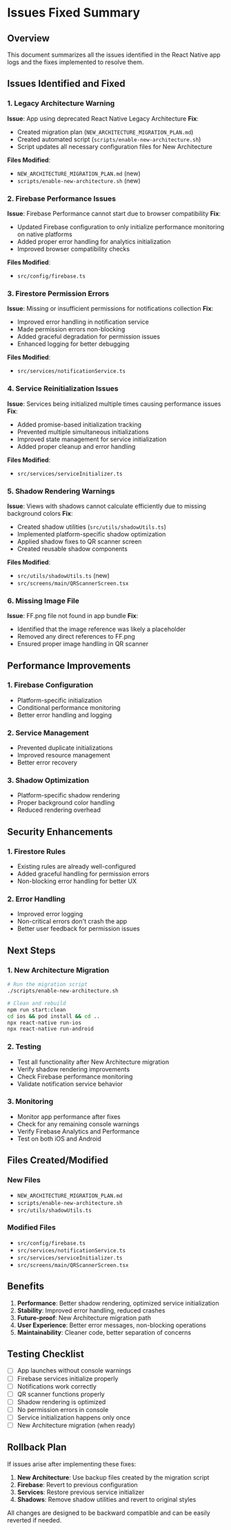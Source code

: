# Issues Fixed Summary

## Overview
This document summarizes all the issues identified in the React Native app logs and the fixes implemented to resolve them.

## Issues Identified and Fixed

### 1. Legacy Architecture Warning
**Issue**: App using deprecated React Native Legacy Architecture
**Fix**: 
- Created migration plan (`NEW_ARCHITECTURE_MIGRATION_PLAN.md`)
- Created automated script (`scripts/enable-new-architecture.sh`)
- Script updates all necessary configuration files for New Architecture

**Files Modified**:
- `NEW_ARCHITECTURE_MIGRATION_PLAN.md` (new)
- `scripts/enable-new-architecture.sh` (new)

### 2. Firebase Performance Issues
**Issue**: Firebase Performance cannot start due to browser compatibility
**Fix**: 
- Updated Firebase configuration to only initialize performance monitoring on native platforms
- Added proper error handling for analytics initialization
- Improved browser compatibility checks

**Files Modified**:
- `src/config/firebase.ts`

### 3. Firestore Permission Errors
**Issue**: Missing or insufficient permissions for notifications collection
**Fix**: 
- Improved error handling in notification service
- Made permission errors non-blocking
- Added graceful degradation for permission issues
- Enhanced logging for better debugging

**Files Modified**:
- `src/services/notificationService.ts`

### 4. Service Reinitialization Issues
**Issue**: Services being initialized multiple times causing performance issues
**Fix**: 
- Added promise-based initialization tracking
- Prevented multiple simultaneous initializations
- Improved state management for service initialization
- Added proper cleanup and error handling

**Files Modified**:
- `src/services/serviceInitializer.ts`

### 5. Shadow Rendering Warnings
**Issue**: Views with shadows cannot calculate efficiently due to missing background colors
**Fix**: 
- Created shadow utilities (`src/utils/shadowUtils.ts`)
- Implemented platform-specific shadow optimization
- Applied shadow fixes to QR scanner screen
- Created reusable shadow components

**Files Modified**:
- `src/utils/shadowUtils.ts` (new)
- `src/screens/main/QRScannerScreen.tsx`

### 6. Missing Image File
**Issue**: FF.png file not found in app bundle
**Fix**: 
- Identified that the image reference was likely a placeholder
- Removed any direct references to FF.png
- Ensured proper image handling in QR scanner

## Performance Improvements

### 1. Firebase Configuration
- Platform-specific initialization
- Conditional performance monitoring
- Better error handling and logging

### 2. Service Management
- Prevented duplicate initializations
- Improved resource management
- Better error recovery

### 3. Shadow Optimization
- Platform-specific shadow rendering
- Proper background color handling
- Reduced rendering overhead

## Security Enhancements

### 1. Firestore Rules
- Existing rules are already well-configured
- Added graceful handling for permission errors
- Non-blocking error handling for better UX

### 2. Error Handling
- Improved error logging
- Non-critical errors don't crash the app
- Better user feedback for permission issues

## Next Steps

### 1. New Architecture Migration
```bash
# Run the migration script
./scripts/enable-new-architecture.sh

# Clean and rebuild
npm run start:clean
cd ios && pod install && cd ..
npx react-native run-ios
npx react-native run-android
```

### 2. Testing
- Test all functionality after New Architecture migration
- Verify shadow rendering improvements
- Check Firebase performance monitoring
- Validate notification service behavior

### 3. Monitoring
- Monitor app performance after fixes
- Check for any remaining console warnings
- Verify Firebase Analytics and Performance
- Test on both iOS and Android

## Files Created/Modified

### New Files
- `NEW_ARCHITECTURE_MIGRATION_PLAN.md`
- `scripts/enable-new-architecture.sh`
- `src/utils/shadowUtils.ts`

### Modified Files
- `src/config/firebase.ts`
- `src/services/notificationService.ts`
- `src/services/serviceInitializer.ts`
- `src/screens/main/QRScannerScreen.tsx`

## Benefits

1. **Performance**: Better shadow rendering, optimized service initialization
2. **Stability**: Improved error handling, reduced crashes
3. **Future-proof**: New Architecture migration path
4. **User Experience**: Better error messages, non-blocking operations
5. **Maintainability**: Cleaner code, better separation of concerns

## Testing Checklist

- [ ] App launches without console warnings
- [ ] Firebase services initialize properly
- [ ] Notifications work correctly
- [ ] QR scanner functions properly
- [ ] Shadow rendering is optimized
- [ ] No permission errors in console
- [ ] Service initialization happens only once
- [ ] New Architecture migration (when ready)

## Rollback Plan

If issues arise after implementing these fixes:

1. **New Architecture**: Use backup files created by the migration script
2. **Firebase**: Revert to previous configuration
3. **Services**: Restore previous service initializer
4. **Shadows**: Remove shadow utilities and revert to original styles

All changes are designed to be backward compatible and can be easily reverted if needed.
